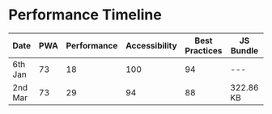 # Performance Timeline

| Date    | PWA | Performance | Accessibility | Best Practices | JS Bundle | CSS Bundle |
| ------- | --- | ----------- | ------------- | -------------- | --------- | ---------- |
| 6th Jan | 73  | 18          | 100           | 94             | ---       | ---        |
| 2nd Mar | 73  | 29          | 94            | 88             | 322.86 KB | 15.29 KB   |
